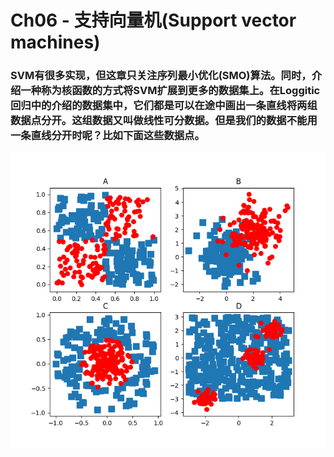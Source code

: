 # Ch06 - 支持向量机(Support vector machines)

### SVM有很多实现，但这章只关注序列最小优化(SMO)算法。同时，介绍一种称为核函数的方式将SVM扩展到更多的数据集上。在Loggitic回归中的介绍的数据集中，它们都是可以在途中画出一条直线将两组数据点分开。这组数据又叫做线性可分数据。但是我们的数据不能用一条直线分开时呢？比如下面这些数据点。
![4个线性不可分的数据集](screenshot/4个线性不可分的数据集.png)
